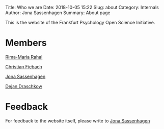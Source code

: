 Title: Who we are
Date: 2018-10-05 15:22
Slug: about
Category: Internals
Author: Jona Sassenhagen
Summary: About page

This is the website of the Frankfurt Psychology Open Science Initiative.

# Members

[Rima-Maria Rahal](rahal@psych.uni-frankfurt.de)

[Christian Fiebach](fiebach@psych.uni-frankfurt.de)

[Jona Sassenhagen](Sassenhagen@psych.uni-frankfurt.de)

[Dejan Draschkow](Draschkow@psych.uni-frankfurt.de)

# Feedback
For feedback to the website itself, please write to [Jona Sassenhagen](mailto:jona.sassenhagen@gmail.com)
